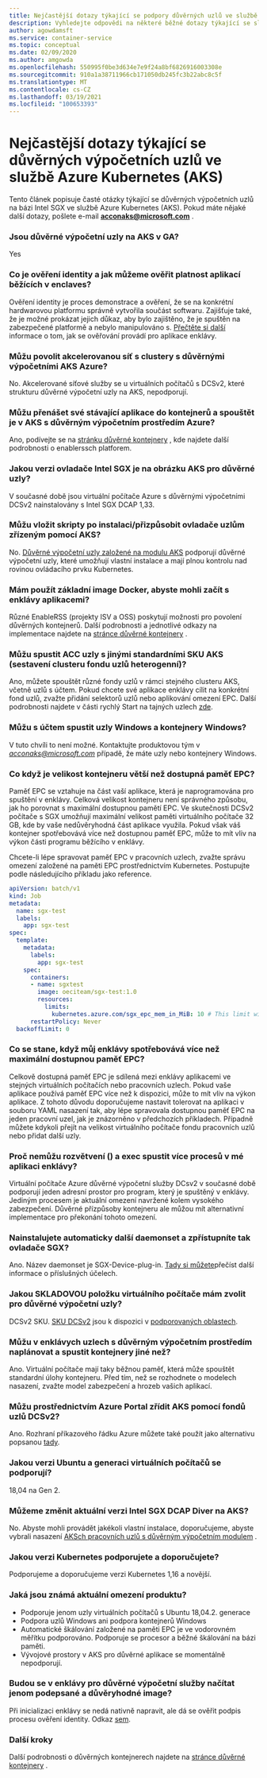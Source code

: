 ```yaml
---
title: Nejčastější dotazy týkající se podpory důvěrných uzlů ve službě Azure Kubernetes (AKS)
description: Vyhledejte odpovědi na některé běžné dotazy týkající se služby Azure Kubernetes Service (AKS) & podpora uzlů pro důvěrný výpočetní výkon (ACC) Azure.
author: agowdamsft
ms.service: container-service
ms.topic: conceptual
ms.date: 02/09/2020
ms.author: amgowda
ms.openlocfilehash: 550995f0be3d634e7e9f24a8bf6826916003308e
ms.sourcegitcommit: 910a1a38711966cb171050db245fc3b22abc8c5f
ms.translationtype: MT
ms.contentlocale: cs-CZ
ms.lasthandoff: 03/19/2021
ms.locfileid: "100653393"
---
```

# <a name="frequently-asked-questions-about-confidential-computing-nodes-on-azure-kubernetes-service-aks"></a>Nejčastější dotazy týkající se důvěrných výpočetních uzlů ve službě Azure Kubernetes (AKS)

Tento článek popisuje časté otázky týkající se důvěrných výpočetních uzlů na bázi Intel SGX ve službě Azure Kubernetes (AKS). Pokud máte nějaké další dotazy, pošlete e-mail **acconaks@microsoft.com** .

<a name="1"></a>
### <a name="are-the-confidential-computing-nodes-on-aks-in-ga"></a>Jsou důvěrné výpočetní uzly na AKS v GA? ###
Yes

<a name="2"></a>
### <a name="what-is-attestation-and-how-can-we-do-attestation-of-apps-running-in-enclaves"></a>Co je ověření identity a jak můžeme ověřit platnost aplikací běžících v enclaves? ###
Ověření identity je proces demonstrace a ověření, že se na konkrétní hardwarovou platformu správně vytvořila součást softwaru. Zajišťuje také, že je možné prokázat jejich důkaz, aby bylo zajištěno, že je spuštěn na zabezpečené platformě a nebylo manipulováno s. [Přečtěte si další](attestation.md) informace o tom, jak se ověřování provádí pro aplikace enklávy.

<a name="3"></a>
### <a name="can-i-enable-accelerated-networking-with-azure-confidential-computing-aks-clusters"></a>Můžu povolit akcelerovanou síť s clustery s důvěrnými výpočetními AKS Azure? ###
No. Akcelerované síťové služby se u virtuálních počítačů s DCSv2, které strukturu důvěrné výpočetní uzly na AKS, nepodporují. 

<a name="4"></a>
### <a name="can-i-bring-my-existing-containerized-applications-and-run-it-on-aks-with-azure-confidential-computing"></a>Můžu přenášet své stávající aplikace do kontejnerů a spouštět je v AKS s důvěrným výpočetním prostředím Azure? ###
Ano, podívejte se na [stránku důvěrné kontejnery](confidential-containers.md) , kde najdete další podrobnosti o enablerssch platforem.

<a name="5"></a>
### <a name="what-version-of-intel-sgx-driver-version-is-on-the-aks-image-for-confidential-nodes"></a>Jakou verzi ovladače Intel SGX je na obrázku AKS pro důvěrné uzly? ### 
V současné době jsou virtuální počítače Azure s důvěrnými výpočetními DCSv2 nainstalovány s Intel SGX DCAP 1,33. 

<a name="6"></a>
### <a name="can-i-inject-post-install-scriptscustomize-drivers-to-the-nodes-provisioned-by-aks"></a>Můžu vložit skripty po instalaci/přizpůsobit ovladače uzlům zřízeným pomocí AKS? ###
No. [Důvěrné výpočetní uzly založené na modulu AKS](https://github.com/Azure/aks-engine/blob/master/docs/topics/sgx.md) podporují důvěrné výpočetní uzly, které umožňují vlastní instalace a mají plnou kontrolu nad rovinou ovládacího prvku Kubernetes.
<a name="7"></a>

### <a name="should-i-be-using-a-docker-base-image-to-get-started-on-enclave-applications"></a>Mám použít základní image Docker, abyste mohli začít s enklávy aplikacemi? ###
Různé EnableRSS (projekty ISV a OSS) poskytují možnosti pro povolení důvěrných kontejnerů. Další podrobnosti a jednotlivé odkazy na implementace najdete na [stránce důvěrné kontejnery](confidential-containers.md) .

<a name="8"></a>
### <a name="can-i-run-acc-nodes-with-other-standard-aks-skus-build-a-heterogenous-node-pool-cluster"></a>Můžu spustit ACC uzly s jinými standardními SKU AKS (sestavení clusteru fondu uzlů heterogenní)? ###

Ano, můžete spouštět různé fondy uzlů v rámci stejného clusteru AKS, včetně uzlů s účtem. Pokud chcete své aplikace enklávy cílit na konkrétní fond uzlů, zvažte přidání selektorů uzlů nebo aplikování omezení EPC. Další podrobnosti najdete v části rychlý Start na tajných uzlech [zde](confidential-nodes-aks-get-started.md).

<a name="9"></a>
### <a name="can-i-run-windows-nodes-and-windows-containers-with-acc"></a>Můžu s účtem spustit uzly Windows a kontejnery Windows? ###
V tuto chvíli to není možné. Kontaktujte produktovou tým v *acconaks@microsoft.com* případě, že máte uzly nebo kontejnery Windows. 

<a name="10"></a>
### <a name="what-if-my-container-size-is-more-than-available-epc-memory"></a>Co když je velikost kontejneru větší než dostupná paměť EPC? ###
Paměť EPC se vztahuje na část vaší aplikace, která je naprogramována pro spuštění v enklávy. Celková velikost kontejneru není správného způsobu, jak ho porovnat s maximální dostupnou pamětí EPC. Ve skutečnosti DCSv2 počítače s SGX umožňují maximální velikost paměti virtuálního počítače 32 GB, kde by vaše nedůvěryhodná část aplikace využila. Pokud však váš kontejner spotřebovává více než dostupnou paměť EPC, může to mít vliv na výkon části programu běžícího v enklávy.

Chcete-li lépe spravovat paměť EPC v pracovních uzlech, zvažte správu omezení založené na paměti EPC prostřednictvím Kubernetes. Postupujte podle následujícího příkladu jako reference.

```yaml
apiVersion: batch/v1
kind: Job
metadata:
  name: sgx-test
  labels:
    app: sgx-test
spec:
  template:
    metadata:
      labels:
        app: sgx-test
    spec:
      containers:
      - name: sgxtest
        image: oeciteam/sgx-test:1.0
        resources:
          limits:
            kubernetes.azure.com/sgx_epc_mem_in_MiB: 10 # This limit will automatically place the job into confidential computing node. Alternatively, you can target deployment to nodepools
      restartPolicy: Never
  backoffLimit: 0
```
<a name="11"></a>
### <a name="what-happens-if-my-enclave-consumes-more-than-maximum-available-epc-memory"></a>Co se stane, když můj enklávy spotřebovává více než maximální dostupnou paměť EPC? ###

Celkově dostupná paměť EPC je sdílená mezi enklávy aplikacemi ve stejných virtuálních počítačích nebo pracovních uzlech. Pokud vaše aplikace používá paměť EPC více než k dispozici, může to mít vliv na výkon aplikace. Z tohoto důvodu doporučujeme nastavit tolerovat na aplikaci v souboru YAML nasazení tak, aby lépe spravovala dostupnou paměť EPC na jeden pracovní uzel, jak je znázorněno v předchozích příkladech. Případně můžete kdykoli přejít na velikost virtuálního počítače fondu pracovních uzlů nebo přidat další uzly. 

<a name="12"></a>
### <a name="why-cant-i-do-forks--and-exec-to-run-multiple-processes-in-my-enclave-application"></a>Proč nemůžu rozvětvení () a exec spustit více procesů v mé aplikaci enklávy? ###

Virtuální počítače Azure důvěrné výpočetní služby DCsv2 v současné době podporují jeden adresní prostor pro program, který je spuštěný v enklávy. Jediným procesem je aktuální omezení navržené kolem vysokého zabezpečení. Důvěrné přízpůsoby kontejneru ale můžou mít alternativní implementace pro překonání tohoto omezení.
<a name="13"></a>
### <a name="do-you-automatically-install-any-additional-daemonset-to-expose-the-sgx-drivers"></a>Nainstalujete automaticky další daemonset a zpřístupníte tak ovladače SGX? ###

Ano. Název daemonset je SGX-Device-plug-in. [Tady si můžete](confidential-nodes-aks-overview.md)přečíst další informace o příslušných účelech.  

<a name="14"></a>
### <a name="what-is-the-vm-sku-i-should-be-choosing-for-confidential-computing-nodes"></a>Jakou SKLADOVOU položku virtuálního počítače mám zvolit pro důvěrné výpočetní uzly? ###

DCSv2 SKU. [SKU DCSv2](../virtual-machines/dcv2-series.md) jsou k dispozici v [podporovaných oblastech](https://azure.microsoft.com/global-infrastructure/services/?products=virtual-machines&regions=all).

<a name="15"></a>
### <a name="can-i-still-schedule-and-run-non-enclave-containers-on-confidential-computing-nodes"></a>Můžu v enklávych uzlech s důvěrným výpočetním prostředím naplánovat a spustit kontejnery jiné než? ###

Ano. Virtuální počítače mají taky běžnou paměť, která může spouštět standardní úlohy kontejneru. Před tím, než se rozhodnete o modelech nasazení, zvažte model zabezpečení a hrozeb vašich aplikací.
<a name="16"></a>

### <a name="can-i-provision-aks-with-dcsv2-node-pools-through-azure-portal"></a>Můžu prostřednictvím Azure Portal zřídit AKS pomocí fondů uzlů DCSv2? ###

Ano. Rozhraní příkazového řádku Azure můžete také použít jako alternativu popsanou [tady](confidential-nodes-aks-get-started.md).

<a name="17"></a>
### <a name="what-ubuntu-version-and-vm-generation-is-supported"></a>Jakou verzi Ubuntu a generaci virtuálních počítačů se podporují? ###
18,04 na Gen 2. 

<a name="18"></a>
### <a name="can-we-change-the-current-intel-sgx-dcap-diver-version-on-aks"></a>Můžeme změnit aktuální verzi Intel SGX DCAP Diver na AKS? ###

No. Abyste mohli provádět jakékoli vlastní instalace, doporučujeme, abyste vybrali nasazení [AKSch pracovních uzlů s důvěrným výpočetním modulem](https://github.com/Azure/aks-engine/blob/master/docs/topics/sgx.md) . 

<a name="19"></a>

### <a name="what-version-of-kubernetes-do-you-support-and-recommend"></a>Jakou verzi Kubernetes podporujete a doporučujete? ###

Podporujeme a doporučujeme verzi Kubernetes 1,16 a novější. 

<a name="20"></a>
### <a name="what-are-the-known-current-limitations-of-the-product"></a>Jaká jsou známá aktuální omezení produktu? ###

- Podporuje jenom uzly virtuálních počítačů s Ubuntu 18,04.2. generace 
- Podpora uzlů Windows ani podpora kontejnerů Windows
- Automatické škálování založené na paměti EPC je ve vodorovném měřítku podporováno. Podporuje se procesor a běžné škálování na bázi paměti.
- Vývojové prostory v AKS pro důvěrné aplikace se momentálně nepodporují.

<a name="21"></a>
### <a name="will-only-signed-and-trusted-images-be-loaded-in-the-enclave-for-confidential-computing"></a>Budou se v enklávy pro důvěrné výpočetní služby načítat jenom podepsané a důvěryhodné image? ###
Při inicializaci enklávy se nedá nativně napravit, ale dá se ověřit podpis procesu ověření identity. Odkaz [sem](../attestation/basic-concepts.md#benefits-of-policy-signing). 

### <a name="next-steps"></a>Další kroky
Další podrobnosti o důvěrných kontejnerech najdete na [stránce důvěrné kontejnery](confidential-containers.md) .
